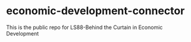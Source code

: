 # economic-development-connector

This is the public repo for LS88-Behind the Curtain in Economic Development
